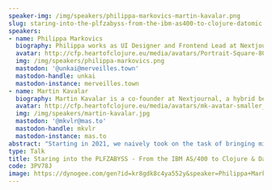 ```yaml
---
speaker-img: /img/speakers/philippa-markovics-martin-kavalar.png
slug: staring-into-the-plfzabyss-from-the-ibm-as400-to-clojure-datomic
speakers:
- name: Philippa Markovics
  biography: Philippa works as UI Designer and Frontend Lead at Nextjournal, mostly working on Clerk at the moment. Her main interests are in how we can make programming more tangible and data science more accessible. When she’s not working, you can find her planting food plots somewhere in the Austrian countryside.
  avatar: http://cfp.heartofclojure.eu/media/avatars/Portrait-Square-800_CWtBQv9.png
  img: /img/speakers/philippa-markovics.png
  mastodon: '@unkai@merveilles.town'
  mastodon-handle: unkai
  mastodon-instance: merveilles.town
- name: Martin Kavalar
  biography: Martin Kavalar is a co-founder at Nextjournal, a hybrid between startup and research lab trying to improve programming. Nextjournal makes a polyglot computational notebook with a focus on reproducibility and a variety of open source tools, including Clerk, a programmer's assistant for Clojure.
  avatar: http://cfp.heartofclojure.eu/media/avatars/mk-avatar-smaller_YKEoNSn.jpg
  img: /img/speakers/martin-kavalar.jpg
  mastodon: '@mkvlr@mas.to'
  mastodon-handle: mkvlr
  mastodon-instance: mas.to
abstract: "Starting in 2021, we naively took on the task of bringing mission-critical legacy systems in the automotive logistics sector into the modern era. \r\n\r\nThis experience report covers our eventually successful live migration from the IBM AS/400 to Clojure and Datomic. We look at both the technical and human organizational challenges we faced and share our failures and learnings along the way.\r\n\r\nThousands of globally unique 8-character column names, green-screen terminal UIs, skunk work projects and personal drama —  this talk has it all!"
type: Talk
title: Staring into the PLFZABYSS - From the IBM AS/400 to Clojure & Datomic
code: 3PV78J
image: https://dynogee.com/gen?id=kr8gdk8c4ya552y&speaker=Philippa+Markovics%2C+Martin+Kavalar&title=Staring+into+the+PLFZABYSS+-+From+the+IBM+AS/400+to+Clojure+%26+Datomic&type=Talk&img=https%3A//2024.heartofclojure.eu/img/speakers/philippa-markovics-martin-kavalar.png%3Fv%3D1721201157327
---
```

